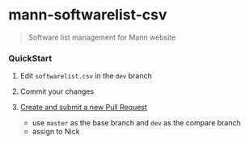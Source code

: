 # mann-softwarelist-csv

> Software list management for Mann website


### QuickStart

1. Edit `softwarelist.csv` in the `dev` branch

1. Commit your changes

1. [Create and submit a new Pull Request](https://help.github.com/articles/creating-a-pull-request)
	* use `master` as the base branch and `dev` as the compare branch
	* assign to Nick
